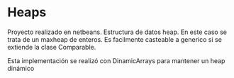 # Heaps

Proyecto realizado en netbeans. Estructura de datos heap. En este caso se trata de un maxheap de enteros. Es facilmente casteable a 
generico si se extiende la clase Comparable.

Esta implementación se realizó con DinamicArrays para mantener un heap dinámico
